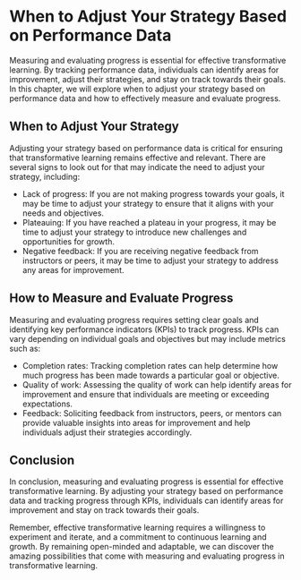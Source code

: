 When to Adjust Your Strategy Based on Performance Data
====================================================================================================

Measuring and evaluating progress is essential for effective transformative learning. By tracking performance data, individuals can identify areas for improvement, adjust their strategies, and stay on track towards their goals. In this chapter, we will explore when to adjust your strategy based on performance data and how to effectively measure and evaluate progress.

When to Adjust Your Strategy
----------------------------

Adjusting your strategy based on performance data is critical for ensuring that transformative learning remains effective and relevant. There are several signs to look out for that may indicate the need to adjust your strategy, including:

* Lack of progress: If you are not making progress towards your goals, it may be time to adjust your strategy to ensure that it aligns with your needs and objectives.
* Plateauing: If you have reached a plateau in your progress, it may be time to adjust your strategy to introduce new challenges and opportunities for growth.
* Negative feedback: If you are receiving negative feedback from instructors or peers, it may be time to adjust your strategy to address any areas for improvement.

How to Measure and Evaluate Progress
------------------------------------

Measuring and evaluating progress requires setting clear goals and identifying key performance indicators (KPIs) to track progress. KPIs can vary depending on individual goals and objectives but may include metrics such as:

* Completion rates: Tracking completion rates can help determine how much progress has been made towards a particular goal or objective.
* Quality of work: Assessing the quality of work can help identify areas for improvement and ensure that individuals are meeting or exceeding expectations.
* Feedback: Soliciting feedback from instructors, peers, or mentors can provide valuable insights into areas for improvement and help individuals adjust their strategies accordingly.

Conclusion
----------

In conclusion, measuring and evaluating progress is essential for effective transformative learning. By adjusting your strategy based on performance data and tracking progress through KPIs, individuals can identify areas for improvement and stay on track towards their goals.

Remember, effective transformative learning requires a willingness to experiment and iterate, and a commitment to continuous learning and growth. By remaining open-minded and adaptable, we can discover the amazing possibilities that come with measuring and evaluating progress in transformative learning.
